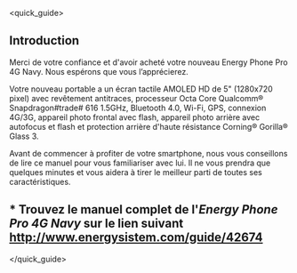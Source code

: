 <quick_guide>
## Introduction

Merci de votre confiance et d'avoir acheté votre nouveau Energy Phone Pro 4G Navy. Nous espérons que vous l’apprécierez.

Votre nouveau portable a un écran tactile AMOLED HD de 5" (1280x720 pixel) avec revêtement antitraces, processeur Octa Core Qualcomm® Snapdragon#trade# 616 1.5GHz, Bluetooth 4.0, Wi-Fi, GPS, connexion 4G/3G, appareil photo frontal avec flash, appareil photo arrière avec autofocus et flash et protection arrière d'haute résistance Corning® Gorilla® Glass 3.

Avant de commencer à profiter de votre smartphone, nous vous conseillons de lire ce manuel pour vous familiariser avec lui. Il ne vous prendra que quelques minutes et vous aidera à tirer le meilleur parti de toutes ses caractéristiques.

## <unique> * Trouvez le manuel complet de l'*Energy Phone Pro 4G Navy* sur le lien suivant  http://www.energysistem.com/guide/42674 </unique> 

</quick_guide>
